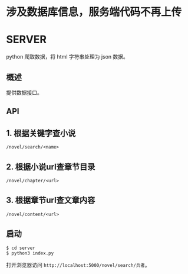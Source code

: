# 涉及数据库信息，服务端代码不再上传

# SERVER

python 爬取数据，将 html 字符串处理为 json 数据。

## 概述

提供数据接口。

## API

## 1. 根据关键字查小说

`/novel/search/<name>`

## 2. 根据小说url查章节目录

`/novel/chapter/<url>`

## 3. 根据章节url查文章内容

`/novel/content/<url>`

## 启动

```
$ cd server
$ python3 index.py
```

打开浏览器访问 `http://localhost:5000/novel/search/兵者`。
